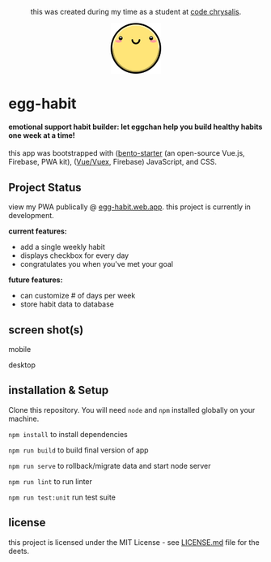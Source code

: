<p align="center">this was created during my time as a student at <a href="https://codechrysalis.io">code chrysalis</a>.

</p>
<p align="center"><img src="./src/assets/img/happy-yolk.png" width="100px" /></p>

# egg-habit

#### emotional support habit builder: let eggchan help you build healthy habits one week at a time!

this app was bootstrapped with ([bento-starter](https://bento-starter.netlify.com/overview/) (an open-source Vue.js, Firebase, PWA kit), ([Vue/Vuex](https://vuex.vuejs.org/installation.html), Firebase) JavaScript, and CSS.

## Project Status

view my PWA publically @ [egg-habit.web.app](https://egg-habit.web.app/home/). this project is currently in development.

**current features:**

- add a single weekly habit
- displays checkbox for every day
- congratulates you when you've met your goal

**future features:**

- can customize # of days per week
- store habit data to database

## screen shot(s)

mobile
<img src="">

desktop
<img src="">

## installation & Setup

Clone this repository. You will need `node` and `npm` installed globally on your machine.

`npm install` to install dependencies

`npm run build` to build final version of app

`npm run serve` to rollback/migrate data and start node server

`npm run lint` to run linter

`npm run test:unit` run test suite

## license

this project is licensed under the MIT License - see [LICENSE.md](https://gist.github.com/PurpleBooth/LICENSE.md) file for the deets.

